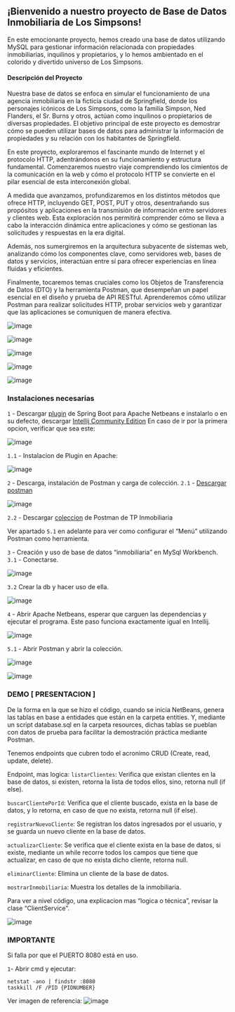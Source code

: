 ## ¡Bienvenido a nuestro proyecto de Base de Datos Inmobiliaria de Los Simpsons! 

En este emocionante proyecto, hemos creado una base de datos utilizando MySQL para gestionar información relacionada con propiedades inmobiliarias, 
inquilinos y propietarios, y lo hemos ambientado en el colorido y divertido universo de Los Simpsons.

#### Descripción del Proyecto
Nuestra base de datos se enfoca en simular el funcionamiento de una agencia inmobiliaria en la ficticia ciudad de Springfield, donde los personajes icónicos de Los Simpsons, 
como la familia Simpson, Ned Flanders, el Sr. Burns y otros, actúan como inquilinos o propietarios de diversas propiedades. 
El objetivo principal de este proyecto es demostrar cómo se pueden utilizar bases de datos para administrar la información de propiedades y su relación con los habitantes de Springfield.

En este proyecto, exploraremos el fascinante mundo de Internet y el protocolo HTTP, adentrándonos en su funcionamiento y estructura fundamental. 
Comenzaremos nuestro viaje comprendiendo los cimientos de la comunicación en la web y cómo el protocolo HTTP se convierte en el pilar esencial de esta interconexión global.

A medida que avanzamos, profundizaremos en los distintos métodos que ofrece HTTP, incluyendo GET, POST, PUT y otros, desentrañando sus propósitos y aplicaciones en la transmisión de información entre servidores y clientes web. 
Esta exploración nos permitirá comprender cómo se lleva a cabo la interacción dinámica entre aplicaciones y cómo se gestionan las solicitudes y respuestas en la era digital.

Además, nos sumergiremos en la arquitectura subyacente de sistemas web, analizando cómo los componentes clave, como servidores web, bases de datos y servicios, interactúan entre sí para ofrecer experiencias en línea fluidas y eficientes.

Finalmente, tocaremos temas cruciales como los Objetos de Transferencia de Datos (DTO) y la herramienta Postman, que desempeñan un papel esencial en el diseño y prueba de API RESTful. 
Aprenderemos cómo utilizar Postman para realizar solicitudes HTTP, probar servicios web y garantizar que las aplicaciones se comuniquen de manera efectiva.

![image](https://github.com/brahianpdev/inmobiliaria_youtube_1/assets/66213550/3dc46bbc-f14a-48e6-8b6e-7b6af98fa8b8)

![image](https://github.com/brahianpdev/inmobiliaria_youtube_1/assets/66213550/2616b1eb-371c-42ce-8d5a-74bc34413340)

![image](https://github.com/brahianpdev/inmobiliaria_youtube_1/assets/66213550/55db737e-9370-4cff-8f23-e880f0b085ce)

![image](https://github.com/brahianpdev/inmobiliaria_youtube_1/assets/66213550/4993002c-16d5-43d0-b0ff-2f6b0c8ae7c8)

![image](https://github.com/brahianpdev/inmobiliaria_youtube_1/assets/66213550/66e76910-acdd-47ef-b740-6a0eddbc29a8)

### Instalaciones necesarias

`1` - Descargar [plugin](https://plugins.netbeans.apache.org/catalogue/?id=4) de Spring Boot para Apache Netbeans e instalarlo o en su defecto, descargar [Intellij Community Edition](https://www.jetbrains.com/edu-products/download/other-IIE.html)
En caso de ir por la primera opcion, verificar que sea este:

![image](https://github.com/brahianpdev/inmobiliaria_youtube_1/assets/66213550/17829024-dd8e-4a77-befb-35764b94b77d)

`1.1` - Instalacion de Plugin en Apache:

![image](https://github.com/brahianpdev/inmobiliaria_youtube_1/assets/66213550/6205a05c-f9e2-494d-8745-5f430faf77c7)

`2` - Descarga, instalación de Postman y carga de colección.
`2.1` - [Descargar postman](https://www.postman.com/downloads/)

![image](https://github.com/brahianpdev/inmobiliaria_youtube_1/assets/66213550/ec902e43-bf2a-4d3a-a732-dd912ddd5456)

`2.2` - Descargar [coleccion](https://www.mediafire.com/file/jhsgmceze4mp99e/TP+Inmobiliaria.postman_collection.json/file) de Postman de TP Inmobiliaria

Ver apartado `5.1` en adelante para ver como configurar el “Menú” utilizando Postman como herramienta.

`3` - Creación y uso de base de datos “inmobiliaria” en MySql Workbench.
`3.1` - Conectarse.

![image](https://github.com/brahianpdev/inmobiliaria_youtube_1/assets/66213550/b83ee86e-f0e0-4bcd-bd50-d0bf862f87e4)

`3.2` Crear la db y hacer uso de ella.

![image](https://github.com/brahianpdev/inmobiliaria_youtube_1/assets/66213550/2de6d682-82e7-440f-a256-e00e2157d68b)

`4` - Abrir Apache Netbeans, esperar que carguen las dependencias y ejecutar el programa. Este paso funciona exactamente igual en Intellij.

![image](https://github.com/brahianpdev/inmobiliaria_youtube_1/assets/66213550/abebdee9-44ec-42aa-a25e-c346d04307dd)

`5.1` - Abrir Postman y abrir la colección.

![image](https://github.com/brahianpdev/inmobiliaria_youtube_1/assets/66213550/0e4df5a6-13f8-4783-b280-2d36671c9e7e)

![image](https://github.com/brahianpdev/inmobiliaria_youtube_1/assets/66213550/a6c74b25-4578-4902-8268-1855956e4493)

### DEMO [ PRESENTACION ] 

De la forma en la que se hizo el código, cuando se inicia NetBeans, genera las tablas en base a entidades que están en la carpeta entities. Y, mediante un script database.sql en la carpeta resources, dichas tablas se pueblan con datos de prueba para facilitar la demostración práctica mediante Postman.

Tenemos endpoints que cubren todo el acronimo CRUD (Create, read, update, delete). 

Endpoint, mas logica:
`listarClientes`: Verifica que existan clientes en la base de datos, si existen, retorna la lista de todos ellos, sino, retorna null (if else).

`buscarClientePorId`: Verifica que el cliente buscado, exista en la base de datos, y lo retorna, en caso de que no exista, retorna null (if else). 

`registrarNuevoCliente`: Se registran los datos ingresados por el usuario, y se guarda un nuevo cliente en la base de datos.

`actualizarCliente`: Se verifica que el cliente exista en la base de datos, si existe, mediante un while recorre todos los campos que tiene que actualizar, en caso de que no exista dicho cliente, retorna null.

`eliminarCliente`: Elimina un cliente de la base de datos.

`mostrarInmobiliaria`: Muestra los detalles de la inmobiliaria.

Para ver a nivel código, una explicacion mas “logica o técnica”, revisar la clase “ClientService”.

![image](https://github.com/brahianpdev/inmobiliaria_youtube_1/assets/66213550/9e1cd078-04d4-4713-b32e-169b936f2e20)

### IMPORTANTE
Si falla por que el PUERTO 8080 está en uso.

`1`- Abrir cmd y ejecutar: 
```
netstat -ano | findstr :8080
taskkill /F /PID {PIDNUMBER}
```
Ver imagen de referencia:
![image](https://github.com/brahianpdev/inmobiliaria_youtube_1/assets/66213550/013e3002-13a9-4d02-8c7a-48c4a53a1ecf)



